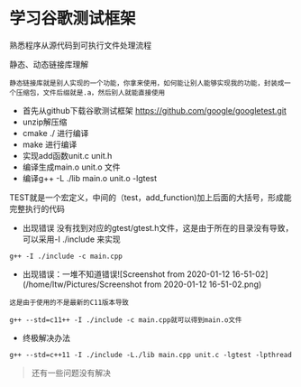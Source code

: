 # 学习谷歌测试框架

熟悉程序从源代码到可执行文件处理流程

静态、动态链接库理解

``` 静态链接库
静态链接库就是别人实现的一个功能，你拿来使用，如何能让别人能够实现我的功能，封装成一个压缩包，文件后缀就是.a，然后别人就能直接使用
```



- 首先从github下载谷歌测试框架 https://github.com/google/googletest.git
- unzip解压缩
- cmake ./ 进行编译
- make 进行编译
- 实现add函数unit.c unit.h
- 编译生成main.o unit.o 文件
- 编译g++ -L ./lib main.o unit.o -lgtest

TEST就是一个宏定义，中间的（test，add_function)加上后面的大括号，形成能完整执行的代码

- 出现错误 没有找到对应的gtest/gtest.h文件，这是由于所在的目录没有导致，可以采用-I ./include 来实现

``` 实现main.o
g++ -I ./include -c main.cpp
```

- 出现错误：一堆不知道错误![Screenshot from 2020-01-12 16-51-02](/home/ltw/Pictures/Screenshot from 2020-01-12 16-51-02.png)

``` 错误原因
这是由于使用的不是最新的C11版本导致
```

``` 解决办法
g++ --std=c11++ -I ./include -c main.cpp就可以得到main.o文件
```

- 终极解决办法

``` 终极解决办法
g++ --std=c++11 -I ./include -L./lib main.cpp unit.c -lgtest -lpthread
```

> 还有一些问题没有解决
